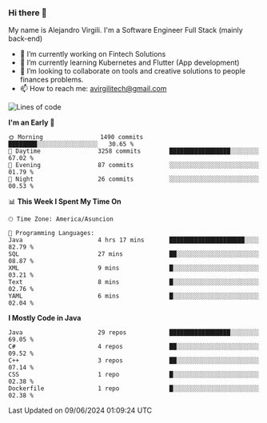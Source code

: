 ### Hi there 👋

My name is Alejandro Virgili. I'm a Software Engineer Full Stack (mainly back-end)


- 🔭 I’m currently working on Fintech Solutions
- 🌱 I’m currently learning Kubernetes and Flutter (App development)
- 👯 I’m looking to collaborate on tools and creative solutions to people finances problems.
- 📫 How to reach me: avirgilitech@gmail.com
  
<!--START_SECTION:waka-->
![Lines of code](https://img.shields.io/badge/From%20Hello%20World%20I%27ve%20Written-559.5%20thousand%20lines%20of%20code-blue)

**I'm an Early 🐤** 

```text
🌞 Morning                1490 commits        ████████░░░░░░░░░░░░░░░░░   30.65 % 
🌆 Daytime                3258 commits        █████████████████░░░░░░░░   67.02 % 
🌃 Evening                87 commits          ░░░░░░░░░░░░░░░░░░░░░░░░░   01.79 % 
🌙 Night                  26 commits          ░░░░░░░░░░░░░░░░░░░░░░░░░   00.53 % 
```


📊 **This Week I Spent My Time On** 

```text
🕑︎ Time Zone: America/Asuncion

💬 Programming Languages: 
Java                     4 hrs 17 mins       █████████████████████░░░░   82.79 % 
SQL                      27 mins             ██░░░░░░░░░░░░░░░░░░░░░░░   08.87 % 
XML                      9 mins              █░░░░░░░░░░░░░░░░░░░░░░░░   03.21 % 
Text                     8 mins              █░░░░░░░░░░░░░░░░░░░░░░░░   02.76 % 
YAML                     6 mins              █░░░░░░░░░░░░░░░░░░░░░░░░   02.04 % 
```

**I Mostly Code in Java** 

```text
Java                     29 repos            █████████████████░░░░░░░░   69.05 % 
C#                       4 repos             ██░░░░░░░░░░░░░░░░░░░░░░░   09.52 % 
C++                      3 repos             ██░░░░░░░░░░░░░░░░░░░░░░░   07.14 % 
CSS                      1 repo              █░░░░░░░░░░░░░░░░░░░░░░░░   02.38 % 
Dockerfile               1 repo              █░░░░░░░░░░░░░░░░░░░░░░░░   02.38 % 
```




 Last Updated on 09/06/2024 01:09:24 UTC
<!--END_SECTION:waka-->
